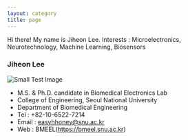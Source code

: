 ```yaml
---
layout: category
title: page
---
```


<p class="message">
  Hi there! My name is Jiheon Lee.
  Interests : Microelectronics, Neurotechnology, Machine Learning, Biosensors
</p>

### Jiheon Lee

![Small Test Image](https://unsplash.imgix.net/photo-1429371527702-1bfdc0eeea7d)

* M.S. & Ph.D. candidate in Biomedical Electronics Lab
* College of Engineering, Seoul National University
* Department of Biomedical Engineering
* Tel : +82-10-6522-7214
* Email : easyhhoney@snu.ac.kr
* Web : BMEEL(https://bmeel.snu.ac.kr)
